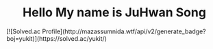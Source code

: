 <div align = "center">
  <h1> Hello My name is JuHwan Song </h1>
  <!--<img src = "https://www.gstatic.com/devrel-devsite/prod/vc901a5242fa1f51622c87b6b540eca04c81baea0c307ecf1bb2dd2ea202bf099/android/images/touchicon-180.png">--!>
</div>
[![Solved.ac Profile](http://mazassumnida.wtf/api/v2/generate_badge?boj=yukit)](https://solved.ac/yukit/)
